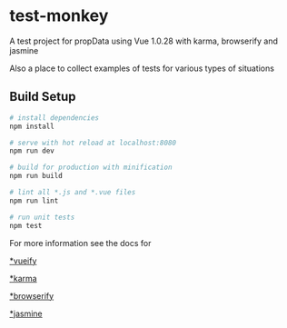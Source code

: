 # test-monkey

A test project for propData using Vue 1.0.28 with karma, browserify and jasmine

Also a place to collect examples of tests for various types of situations


## Build Setup

``` bash
# install dependencies
npm install

# serve with hot reload at localhost:8080
npm run dev

# build for production with minification
npm run build

# lint all *.js and *.vue files
npm run lint

# run unit tests
npm test
```

For more information see the docs for

[*vueify](https://github.com/vuejs/vueify)

[*karma](https://github.com/karma-runner/karma)

[*browserify](https://github.com/substack/node-browserify#usage)

[*jasmine](https://jasmine.github.io/api/2.6/global)
    
        
